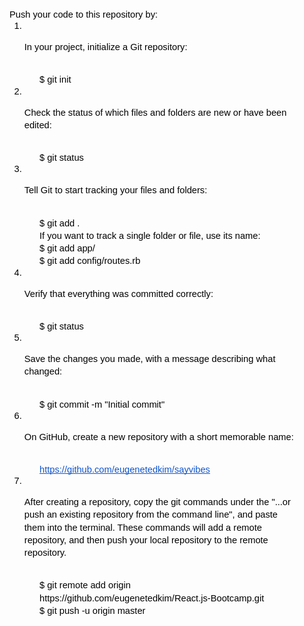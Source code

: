 <p dir="ltr" style="line-height:1.38;margin-left: 36pt;margin-top:0pt;margin-bottom:0pt;"><span style="font-size:11pt;font-family:Arial;color:#000000;background-color:transparent;font-weight:400;font-style:normal;font-variant:normal;text-decoration:none;vertical-align:baseline;white-space:pre;white-space:pre-wrap;">Push your code to this repository by:</span></p>
<ol style="margin-top:0;margin-bottom:0;">
    <li dir="ltr" style="list-style-type:decimal;font-size:11pt;font-family:Arial;color:#000000;background-color:transparent;font-weight:400;font-style:normal;font-variant:normal;text-decoration:none;vertical-align:baseline;white-space:pre;margin-left: 36pt;">
        <p dir="ltr" style="line-height:1.38;margin-top:0pt;margin-bottom:0pt;"><span style="font-size:11pt;font-family:Arial;color:#000000;background-color:transparent;font-weight:400;font-style:normal;font-variant:normal;text-decoration:none;vertical-align:baseline;white-space:pre;white-space:pre-wrap;">In your project, initialize a Git repository:</span></p>
    </li>
</ol>
<p dir="ltr" style="line-height:1.38;margin-left: 72pt;margin-top:0pt;margin-bottom:0pt;"><span style="font-size:11pt;font-family:Arial;color:#000000;background-color:transparent;font-weight:400;font-style:normal;font-variant:normal;text-decoration:none;vertical-align:baseline;white-space:pre;white-space:pre-wrap;">$ git init</span></p>
<ol start="2" style="margin-top:0;margin-bottom:0;">
    <li dir="ltr" style="list-style-type:decimal;font-size:11pt;font-family:Arial;color:#000000;background-color:transparent;font-weight:400;font-style:normal;font-variant:normal;text-decoration:none;vertical-align:baseline;white-space:pre;margin-left: 36pt;">
        <p dir="ltr" style="line-height:1.38;margin-top:0pt;margin-bottom:0pt;"><span style="font-size:11pt;font-family:Arial;color:#000000;background-color:transparent;font-weight:400;font-style:normal;font-variant:normal;text-decoration:none;vertical-align:baseline;white-space:pre;white-space:pre-wrap;">Check the status of which files and folders are new or have been edited:</span></p>
    </li>
</ol>
<p dir="ltr" style="line-height:1.38;margin-left: 72pt;margin-top:0pt;margin-bottom:0pt;"><span style="font-size:11pt;font-family:Arial;color:#000000;background-color:transparent;font-weight:400;font-style:normal;font-variant:normal;text-decoration:none;vertical-align:baseline;white-space:pre;white-space:pre-wrap;">$ git status</span></p>
<ol start="3" style="margin-top:0;margin-bottom:0;">
    <li dir="ltr" style="list-style-type:decimal;font-size:11pt;font-family:Arial;color:#000000;background-color:transparent;font-weight:400;font-style:normal;font-variant:normal;text-decoration:none;vertical-align:baseline;white-space:pre;margin-left: 36pt;">
        <p dir="ltr" style="line-height:1.38;margin-top:0pt;margin-bottom:0pt;"><span style="font-size:11pt;font-family:Arial;color:#000000;background-color:transparent;font-weight:400;font-style:normal;font-variant:normal;text-decoration:none;vertical-align:baseline;white-space:pre;white-space:pre-wrap;">Tell Git to start tracking your files and folders:</span></p>
    </li>
</ol>
<p dir="ltr" style="line-height:1.38;margin-left: 72pt;margin-top:0pt;margin-bottom:0pt;"><span style="font-size:11pt;font-family:Arial;color:#000000;background-color:transparent;font-weight:400;font-style:normal;font-variant:normal;text-decoration:none;vertical-align:baseline;white-space:pre;white-space:pre-wrap;">$ git add .</span></p>
<p dir="ltr" style="line-height:1.38;margin-left: 72pt;margin-top:0pt;margin-bottom:0pt;"><span style="font-size:11pt;font-family:Arial;color:#000000;background-color:transparent;font-weight:400;font-style:normal;font-variant:normal;text-decoration:none;vertical-align:baseline;white-space:pre;white-space:pre-wrap;">If you want to track a single folder or file, use its name:</span></p>
<p dir="ltr" style="line-height:1.38;margin-left: 72pt;margin-top:0pt;margin-bottom:0pt;"><span style="font-size:11pt;font-family:Arial;color:#000000;background-color:transparent;font-weight:400;font-style:normal;font-variant:normal;text-decoration:none;vertical-align:baseline;white-space:pre;white-space:pre-wrap;">$ git add app/</span></p>
<p dir="ltr" style="line-height:1.38;margin-left: 72pt;margin-top:0pt;margin-bottom:0pt;"><span style="font-size:11pt;font-family:Arial;color:#000000;background-color:transparent;font-weight:400;font-style:normal;font-variant:normal;text-decoration:none;vertical-align:baseline;white-space:pre;white-space:pre-wrap;">$ git add config/routes.rb</span></p>
<ol start="4" style="margin-top:0;margin-bottom:0;">
    <li dir="ltr" style="list-style-type:decimal;font-size:11pt;font-family:Arial;color:#000000;background-color:transparent;font-weight:400;font-style:normal;font-variant:normal;text-decoration:none;vertical-align:baseline;white-space:pre;margin-left: 36pt;">
        <p dir="ltr" style="line-height:1.38;margin-top:0pt;margin-bottom:0pt;"><span style="font-size:11pt;font-family:Arial;color:#000000;background-color:transparent;font-weight:400;font-style:normal;font-variant:normal;text-decoration:none;vertical-align:baseline;white-space:pre;white-space:pre-wrap;">Verify that everything was committed correctly:</span></p>
    </li>
</ol>
<p dir="ltr" style="line-height:1.38;margin-left: 72pt;margin-top:0pt;margin-bottom:0pt;"><span style="font-size:11pt;font-family:Arial;color:#000000;background-color:transparent;font-weight:400;font-style:normal;font-variant:normal;text-decoration:none;vertical-align:baseline;white-space:pre;white-space:pre-wrap;">$ git status</span></p>
<ol start="5" style="margin-top:0;margin-bottom:0;">
    <li dir="ltr" style="list-style-type:decimal;font-size:11pt;font-family:Arial;color:#000000;background-color:transparent;font-weight:400;font-style:normal;font-variant:normal;text-decoration:none;vertical-align:baseline;white-space:pre;margin-left: 36pt;">
        <p dir="ltr" style="line-height:1.38;margin-top:0pt;margin-bottom:0pt;"><span style="font-size:11pt;font-family:Arial;color:#000000;background-color:transparent;font-weight:400;font-style:normal;font-variant:normal;text-decoration:none;vertical-align:baseline;white-space:pre;white-space:pre-wrap;">Save the changes you made, with a message describing what changed:</span></p>
    </li>
</ol>
<p dir="ltr" style="line-height:1.38;margin-left: 72pt;margin-top:0pt;margin-bottom:0pt;"><span style="font-size:11pt;font-family:Arial;color:#000000;background-color:transparent;font-weight:400;font-style:normal;font-variant:normal;text-decoration:none;vertical-align:baseline;white-space:pre;white-space:pre-wrap;">$ git commit -m &quot;Initial commit&quot;</span></p>
<ol start="6" style="margin-top:0;margin-bottom:0;">
    <li dir="ltr" style="list-style-type:decimal;font-size:11pt;font-family:Arial;color:#000000;background-color:transparent;font-weight:400;font-style:normal;font-variant:normal;text-decoration:none;vertical-align:baseline;white-space:pre;margin-left: 36pt;">
        <p dir="ltr" style="line-height:1.38;margin-top:0pt;margin-bottom:0pt;"><span style="font-size:11pt;font-family:Arial;color:#000000;background-color:transparent;font-weight:400;font-style:normal;font-variant:normal;text-decoration:none;vertical-align:baseline;white-space:pre;white-space:pre-wrap;">On GitHub, create a new repository with a short memorable name:</span></p>
    </li>
</ol>
<p dir="ltr" style="line-height:1.38;margin-left: 72pt;margin-top:0pt;margin-bottom:0pt;"><a href="https://github.com/eugenetedkim/sayvibes" style="text-decoration:none;"><span style="font-size:11pt;font-family:Arial;color:#1155cc;background-color:transparent;font-weight:400;font-style:normal;font-variant:normal;text-decoration:underline;-webkit-text-decoration-skip:none;text-decoration-skip-ink:none;vertical-align:baseline;white-space:pre;white-space:pre-wrap;">https://github.com/eugenetedkim/sayvibes</span></a></p>
<ol start="7" style="margin-top:0;margin-bottom:0;">
    <li dir="ltr" style="list-style-type:decimal;font-size:11pt;font-family:Arial;color:#000000;background-color:transparent;font-weight:400;font-style:normal;font-variant:normal;text-decoration:none;vertical-align:baseline;white-space:pre;margin-left: 36pt;">
        <p dir="ltr" style="line-height:1.38;margin-top:0pt;margin-bottom:0pt;"><span style="font-size:11pt;font-family:Arial;color:#000000;background-color:transparent;font-weight:400;font-style:normal;font-variant:normal;text-decoration:none;vertical-align:baseline;white-space:pre;white-space:pre-wrap;">After creating a repository, copy the git commands under the &quot;...or push an existing repository from the command line&quot;, and paste them into the terminal. These commands will add a remote repository, and then push your local repository to the remote repository.</span></p>
    </li>
</ol>
<p dir="ltr" style="line-height:1.38;margin-left: 72pt;margin-top:0pt;margin-bottom:0pt;"><span style="font-size:11pt;font-family:Arial;color:#000000;background-color:transparent;font-weight:400;font-style:normal;font-variant:normal;text-decoration:none;vertical-align:baseline;white-space:pre;white-space:pre-wrap;">$ git remote add origin https://github.com/eugenetedkim/React.js-Bootcamp.git</span></p>
<p dir="ltr" style="line-height:1.38;margin-left: 72pt;margin-top:0pt;margin-bottom:0pt;"><span style="font-size:11pt;font-family:Arial;color:#000000;background-color:transparent;font-weight:400;font-style:normal;font-variant:normal;text-decoration:none;vertical-align:baseline;white-space:pre;white-space:pre-wrap;">$ git push -u origin master</span></p>
